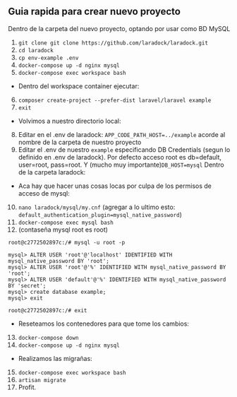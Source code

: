## Guia rapida para crear nuevo proyecto

Dentro de la carpeta del nuevo proyecto, optando por usar como BD MySQL

1. ``` git clone git clone https://github.com/laradock/laradock.git ```
2. ``` cd laradock ```
3. ``` cp env-example .env ```
4. ``` docker-compose up -d nginx mysql ```
5. ``` docker-compose exec workspace bash ```
- Dentro del workspace container ejecutar: 
6. ``` composer create-project --prefer-dist laravel/laravel example ```
7. ``` exit ```
- Volvimos a nuestro directorio local:
8. Editar en el .env de laradock: ``` APP_CODE_PATH_HOST=../example ``` acorde al nombre de la carpeta de nuestro proyecto 
9. Editar el .env de nuestro ``` example ``` especificando DB Credentials (segun lo definido en .env de laradock). Por defecto acceso root es db=default, user=root, pass=root. Y (mucho muy importante)``` DB_HOST=mysql ```
Dentro de la carpeta laradock:
- Aca hay que hacer unas cosas locas por culpa de los permisos de acceso de mysql:
10. ``` nano laradock/mysql/my.cnf ``` (agregar a lo ultimo esto: ``` default_authentication_plugin=mysql_native_password ```)
11. ``` docker-compose exec mysql bash ```
12. (contaseña mysql root es root)
```
root@c2772502897c:/# mysql -u root -p

mysql> ALTER USER 'root'@'localhost' IDENTIFIED WITH mysql_native_password BY 'root';
mysql> ALTER USER 'root'@'%' IDENTIFIED WITH mysql_native_password BY 'root';
mysql> ALTER USER 'default'@'%' IDENTIFIED WITH mysql_native_password BY 'secret';
mysql> create database example;
mysql> exit

root@c2772502897c:/# exit
```
- Reseteamos los contenedores para que tome los cambios:
13. ``` docker-compose down ```
14. ``` docker-compose up -d nginx mysql ```
- Realizamos las migrañas:
15. ``` docker-compose exec workspace bash ```
16. ``` artisan migrate ```
17. Profit.